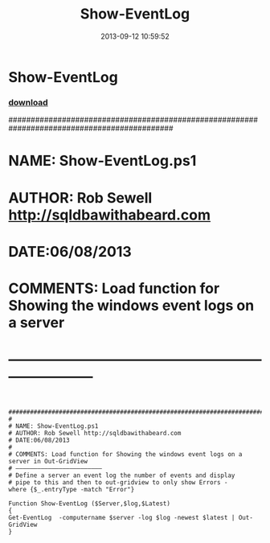 ﻿---
pid:            4465
poster:         Rob Sewell
title:          Show-EventLog
date:           2013-09-12 10:59:52
format:         posh
parent:         0
parent:         0

---

# Show-EventLog

### [download](4465.ps1)


  #############################################################################################
#
# NAME: Show-EventLog.ps1
# AUTHOR: Rob Sewell http://sqldbawithabeard.com
# DATE:06/08/2013
#
# COMMENTS: Load function for Showing the windows event logs on a server
# ————————————————————————

```posh

  #############################################################################################
#
# NAME: Show-EventLog.ps1
# AUTHOR: Rob Sewell http://sqldbawithabeard.com
# DATE:06/08/2013
#
# COMMENTS: Load function for Showing the windows event logs on a server in Out-GridView
# ————————————————————————
# Define a server an event log the number of events and display
# pipe to this and then to out-gridview to only show Errors -      where {$_.entryType -match "Error"}

Function Show-EventLog ($Server,$log,$Latest)
{
Get-EventLog  -computername $server -log $log -newest $latest | Out-GridView
}
```
